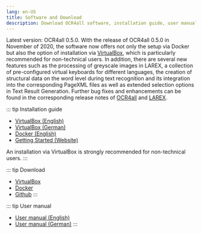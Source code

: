 ```yaml
---
lang: en-US
title: Software and Download
description: Download OCR4all software, installation guide, user manual
---
```

Latest version: OCR4all 0.5.0. With the release of OCR4all 0.5.0 in
	November of 2020, the software now offers not only the setup via Docker
	but also the option of installation via [VirtualBox](./vm-download.md),
	which is particularly recommended for non-technical users. In addition,
	there are several new features such as the processing of greyscale
	images in LAREX, a collection of pre-configured virtual keyboards for
	different languages, the creation of structural data on the word level
	during text recognition and its integration into the corresponding
	PageXML files as well as extended selection options in Text Result
	Generation. Further bug fixes and enhancements can be found in the
	corresponding release notes of [OCR4all](https://github.com/OCR4all/OCR4all/releases)
    and [LAREX](https://github.com/OCR4all/LAREX/releases).

::: tip Installation guide
- [VirtualBox (English)](http://ocr4all.org/lib/download.php?file=ocr4all-setup_guide_virtualbox_eng.pdf)
- [VirtualBox (German)](http://ocr4all.org/lib/download.php?file=ocr4all-setup_guide_virtualbox_ger.pdf)
- [Docker (English)]()
- [Getting Started (Website)](https://github.com/OCR4all/getting_started#getting-started-with-ocr4all)

An installation via VirtualBox is strongly recommended for non-technical users.
:::

::: tip Download
- [VirtualBox](./vm-download.md)
- [Docker](https://hub.docker.com/r/ls6uniwue/ocr4all)
- [Github](https://github.com/OCR4all/OCR4all#ocr4all)
:::

::: tip User manual
- [User manual (English)](https://raw.githubusercontent.com/OCR4all/getting_started/master/ocr4all-user_guide_eng.pdf)
- [User manual (German)](https://raw.githubusercontent.com/OCR4all/getting_started/master/ocr4all-user_guide_ger.pdf)
:::
